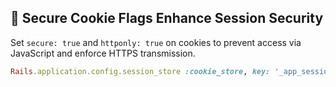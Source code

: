 ## 🔏 Secure Cookie Flags Enhance Session Security

Set `secure: true` and `httponly: true` on cookies to prevent access via JavaScript and enforce HTTPS transmission.

```ruby
Rails.application.config.session_store :cookie_store, key: '_app_session', secure: Rails.env.production?, httponly: true
```